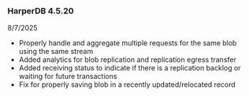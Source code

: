 ### HarperDB 4.5.20

8/7/2025

- Properly handle and aggregate multiple requests for the same blob using the same stream
- Added analytics for blob replication and replication egress transfer
- Added receiving status to indicate if there is a replication backlog or waiting for future transactions
- Fix for properly saving blob in a recently updated/relocated record
